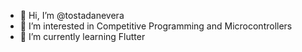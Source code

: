 - 👋 Hi, I’m @tostadanevera
- 👀 I’m interested in Competitive Programming and Microcontrollers
- 🌱 I’m currently learning Flutter
